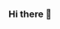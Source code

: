 ### Hi there 👋

<!--

<hr />

[![](https://github-readme-stats.vercel.app/api?username=cygra)](https://github.com/anuraghazra/github-readme-stats)

[![](https://raw.githubusercontent.com/Cygra/github-stats/master/generated/languages.svg#gh-light-mode-only)](https://github.com/jstrieb/github-stats)

[![](https://raw.githubusercontent.com/Cygra/star-list/master/topTopics.svg)](https://github.com/Cygra/star-list)

<br />

![GitHub Activity Graph](https://activity-graph.herokuapp.com/graph?username=cygra&theme=react-dark)

<br />

<img width="100%" src="https://github-readme-streak-stats.herokuapp.com/?user=cygra&show_icons=true&locale=en&layout=demo&theme=chartreuse-dark&hide_border=true" />

<!--
**Cygra/Cygra** is a ✨ _special_ ✨ repository because its `README.md` (this file) appears on your GitHub profile.

Here are some ideas to get you started:

- 🔭 I’m currently working on ...
- 🌱 I’m currently learning ...
- 👯 I’m looking to collaborate on ...
- 🤔 I’m looking for help with ...
- 💬 Ask me about ...
- 📫 How to reach me: ...
- 😄 Pronouns: ...
- ⚡ Fun fact: ...
-->
